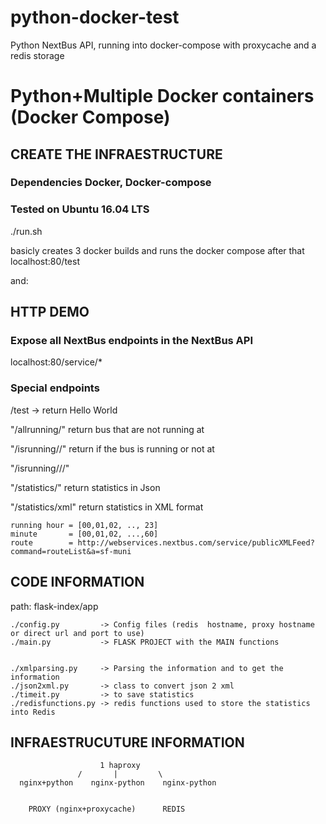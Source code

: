 # python-docker-test
Python NextBus API, running into docker-compose with proxycache and a redis storage

# Python+Multiple Docker containers (Docker Compose)


## CREATE THE INFRAESTRUCTURE

### Dependencies Docker, Docker-compose 
### Tested on Ubuntu 16.04 LTS

./run.sh 

basicly creates 3 docker builds and runs the docker compose
after that
localhost:80/test 

and:

## HTTP DEMO

### Expose all NextBus endpoints in the NextBus API
localhost:80/service/* 

### Special endpoints
 /test -> return Hello World

 "/allrunning/<hour>"          return bus that are not running at <runninghour>
 
 "/isrunning/<hour>/<route>"   return if the bus <route> is running or not at <runninghour>

 "/isrunning/<hour>/<minute>/<route>"

 "/statistics/"                       return statistics in Json
 
 "/statistics/xml"                    return statistics in XML format



	running hour = [00,01,02, .., 23]
	minute       = [00,01,02, ...,60]
	route        = http://webservices.nextbus.com/service/publicXMLFeed?command=routeList&a=sf-muni



## CODE INFORMATION

path: flask-index/app

	./config.py         -> Config files (redis  hostname, proxy hostname or direct url and port to use)
	./main.py           -> FLASK PROJECT with the MAIN functions


	./xmlparsing.py     -> Parsing the information and to get the information 
	./json2xml.py       -> class to convert json 2 xml
	./timeit.py         -> to save statistics
	./redisfunctions.py -> redis functions used to store the statistics into Redis


## INFRAESTRUCUTURE INFORMATION

                        1 haproxy
                   /       |         \
      nginx+python    nginx-python    nginx-python
                                        
                              
        PROXY (nginx+proxycache)      REDIS
